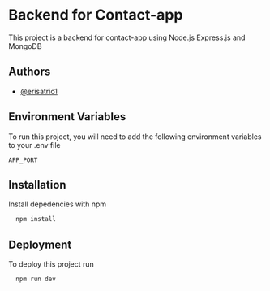 
# Backend for Contact-app

This project is a backend for contact-app using Node.js Express.js and MongoDB


## Authors

- [@erisatrio1](https://www.github.com/erisatrio1)


## Environment Variables

To run this project, you will need to add the following environment variables to your .env file

`APP_PORT`




## Installation

Install depedencies with npm

```bash
  npm install
```
    
## Deployment

To deploy this project run

```bash
  npm run dev
```


